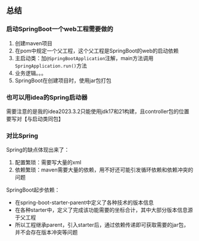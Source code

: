 ## 总结
### 启动SpringBoot一个web工程需要做的
1. 创建maven项目
2. 在pom中规定一个父工程，这个父工程是SpringBoot的web的启动依赖
3. 主启动类：加`@SpringBootApplication`注解，main方法调用`SpringApplication.run()`方法
4. 业务逻辑。。。 
5. SpringBoot在创建项目时，使用jar包打包

### 也可以用idea的Spring启动器
需要注意的是我的idea2023.3.2只能使用jdk17和21构建，且controller包的位置要写对【与启动类同包】

### 对比Spring
Spring的缺点体现出来了：
1. 配置繁琐：需要写大量的xml
2. 依赖繁琐：maven需要大量的依赖，用不好还可能引发循环依赖和依赖冲突的问题

SpringBoot起步依赖：
- 在spring-boot-starter-parent中定义了各种技术的版本信息
- 在各种starter中，定义了完成该功能需要的坐标合计，其中大部分版本信息源于父工程
- 所以工程继承parent，引入starter后，通过依赖传递即可获取需要的jar包，并不会存在版本冲突等问题